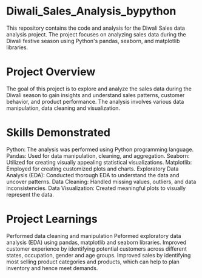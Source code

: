 # Diwali_Sales_Analysis_bypython
This repository contains the code and analysis for the Diwali Sales data analysis project. The project focuses on analyzing sales data during the Diwali festive season using Python's pandas, seaborn, and matplotlib libraries.

# Project Overview
The goal of this project is to explore and analyze the sales data during the Diwali season to gain insights and understand sales patterns, customer behavior, and product performance. The analysis involves various data manipulation, data cleaning and visualization.
# Skills Demonstrated

Python: The analysis was performed using Python programming language.
Pandas: Used for data manipulation, cleaning, and aggregation.
Seaborn: Utilized for creating visually appealing statistical visualizations.
Matplotlib: Employed for creating customized plots and charts.
Exploratory Data Analysis (EDA): Conducted thorough EDA to understand the data and uncover patterns.
Data Cleaning: Handled missing values, outliers, and data inconsistencies.
Data Visualization: Created meaningful plots to visually represent the data.
# Project Learnings
Performed data cleaning and manipulation
Peformed exploratory data analysis (EDA) using pandas, matplotlib and seaborn libraries.
Improved customer experience by identifying potential customers across different states, occupation, gender and age groups.
Improved sales by identifying most selling product categories and products, which can help to plan inventory and hence meet demands.
